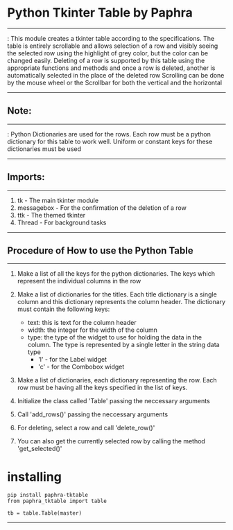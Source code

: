 # Python Tkinter Table by Paphra
------------------------

: This module creates a tkinter table according to the specifications.
The table is entirely scrollable and allows selection of a row
and visibly seeing the selected row using the highlight of grey
color, but the color can be changed easily.
Deleting of a row is supported by this table using the appropriate
functions and methods and once a row is deleted, another is
automatically selected in the place of the deleted row
Scrolling can be done by the mouse wheel or the Scrollbar for both
the vertical and the horizontal

--------

## Note:
--------
: Python Dictionaries are used for the rows. Each row must be
a python dictionary for this table to work well. Uniform or
constant keys for these dictionaries must be used

-------------

## Imports:
-------------
1. tk - The main tkinter module
2. messagebox - For the confirmation of the deletion of a row
3. ttk - The themed tkinter
4. Thread - For background tasks
-------------

## Procedure of How to use the Python Table
-------------------------------------------
1. Make a list of all the keys for the python dictionaries. The
keys which represent the individual columns in the row

2. Make a list of dictionaries for the titles. Each title
dictionary is a single column and this dictionary represents
the column header. The dictionary must contain the following
keys:
    - text:     this is text for the column header
    - width:    the integer for the width of the column
    - type:     the type of the widget to use for holding the
        data in the column. The type is represented by a single
        letter in the string data type
        * 'l' - for the Label widget
        * 'c' - for the Combobox widget

3. Make a list of dictionaries, each dictionary representing the
row. Each row must be having all the keys specified in the list
of keys.

4. Initialize the class called 'Table' passing the neccessary arguments
5. Call 'add_rows()' passing the neccessary arguments

6. For deleting, select a row and call 'delete_row()'
7. You can also get the currently selected row by calling the
method 'get_selected()'

# installing
~~~~
pip install paphra-tktable
from paphra_tktable import table

tb = table.Table(master)
~~~~
----------------------

